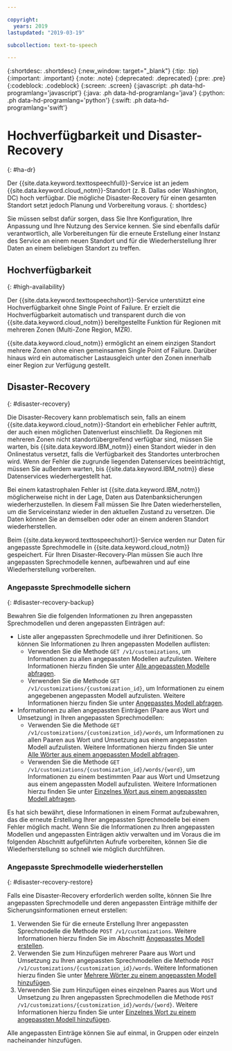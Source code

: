 ```yaml
---

copyright:
  years: 2019
lastupdated: "2019-03-19"

subcollection: text-to-speech

---
```


{:shortdesc: .shortdesc}
{:new_window: target="_blank"}
{:tip: .tip}
{:important: .important}
{:note: .note}
{:deprecated: .deprecated}
{:pre: .pre}
{:codeblock: .codeblock}
{:screen: .screen}
{:javascript: .ph data-hd-programlang='javascript'}
{:java: .ph data-hd-programlang='java'}
{:python: .ph data-hd-programlang='python'}
{:swift: .ph data-hd-programlang='swift'}

# Hochverfügbarkeit und Disaster-Recovery
{: #ha-dr}

Der {{site.data.keyword.texttospeechfull}}-Service ist an jedem {{site.data.keyword.cloud_notm}}-Standort (z. B. Dallas oder Washington, DC) hoch verfügbar. Die mögliche Disaster-Recovery für einen gesamten Standort setzt jedoch Planung und  Vorbereitung voraus.
{: shortdesc}

Sie müssen selbst dafür sorgen, dass Sie Ihre Konfiguration, Ihre Anpassung und Ihre Nutzung des Service kennen. Sie sind ebenfalls dafür verantwortlich, alle Vorbereitungen für die erneute Erstellung einer Instanz des Service an einem neuen Standort und für die Wiederherstellung Ihrer Daten an einem beliebigen Standort zu treffen.

## Hochverfügbarkeit
{: #high-availability}

Der {{site.data.keyword.texttospeechshort}}-Service unterstützt eine Hochverfügbarkeit ohne Single Point of Failure. Er erzielt die Hochverfügbarkeit automatisch und transparent durch die von {{site.data.keyword.cloud_notm}} bereitgestellte Funktion für Regionen mit mehreren Zonen (Multi-Zone Region, MZR).

{{site.data.keyword.cloud_notm}} ermöglicht an einem einzigen Standort mehrere Zonen ohne einen gemeinsamen Single Point of Failure. Darüber hinaus wird ein automatischer Lastausgleich unter den Zonen innerhalb einer Region zur Verfügung gestellt.

## Disaster-Recovery
{: #disaster-recovery}

Die Disaster-Recovery kann problematisch sein, falls an einem {{site.data.keyword.cloud_notm}}-Standort ein erheblicher Fehler auftritt, der auch einen möglichen Datenverlust einschließt. Da Regionen mit mehreren Zonen nicht standortübergreifend verfügbar sind, müssen Sie warten, bis {{site.data.keyword.IBM_notm}} einen Standort wieder in den Onlinestatus versetzt, falls die Verfügbarkeit des Standortes unterbrochen wird. Wenn der Fehler die zugrunde liegenden Datenservices beeinträchtigt, müssen Sie außerdem warten, bis {{site.data.keyword.IBM_notm}} diese Datenservices wiederhergestellt hat.

Bei einem katastrophalen Fehler ist {{site.data.keyword.IBM_notm}} möglicherweise nicht in der Lage, Daten aus Datenbanksicherungen wiederherzustellen. In diesem Fall müssen Sie Ihre Daten wiederherstellen, um die Serviceinstanz wieder in den aktuellen Zustand zu versetzen. Die Daten können Sie an demselben oder oder an einem anderen Standort wiederherstellen.

Beim {{site.data.keyword.texttospeechshort}}-Service werden nur Daten für angepasste Sprechmodelle in {{site.data.keyword.cloud_notm}} gespeichert. Für Ihren Disaster-Recovery-Plan müssen Sie auch Ihre angepassten Sprechmodelle kennen, aufbewahren und auf eine Wiederherstellung vorbereiten.

### Angepasste Sprechmodelle sichern
{: #disaster-recovery-backup}

Bewahren Sie die folgenden Informationen zu Ihren angepassten Sprechmodellen und deren angepassten Einträgen auf:

-   Liste aller angepassten Sprechmodelle und ihrer Definitionen. So können Sie Informationen zu Ihren angepassten Modellen auflisten:
    -   Verwenden Sie die Methode `GET /v1/customizations`, um Informationen zu allen angepassten Modellen aufzulisten. Weitere Informationen hierzu finden Sie unter [Alle angepassten Modelle abfragen](/docs/services/text-to-speech/custom-models.html#cuModelsQueryAll).
    -   Verwenden Sie die Methode `GET /v1/customizations/{customization_id}`, um Informationen zu einem angegebenen angepassten Modell aufzulisten. Weitere Informationen hierzu finden Sie unter [Angepasstes Modell abfragen](/docs/services/text-to-speech/custom-models.html#cuModelsQuery).
-   Informationen zu allen angepassten Einträgen (Paare aus Wort und Umsetzung) in Ihren angepassten Sprechmodellen:
    -   Verwenden Sie die Methode `GET /v1/customizations/{customization_id}/words`, um Informationen zu allen Paaren aus Wort und Umsetzung aus einem angepassten Modell aufzulisten. Weitere Informationen hierzu finden Sie unter [Alle Wörter aus einem angepassten Modell abfragen](/docs/services/text-to-speech/custom-entries.html#cuWordsQueryModel).
    -   Verwenden Sie die Methode `GET /v1/customizations/{customization_id}/words/{word}`, um Informationen zu einem bestimmten Paar aus Wort und Umsetzung aus einem angepassten Modell aufzulisten. Weitere Informationen hierzu finden Sie unter [Einzelnes Wort aus einem angepassten Modell abfragen](/docs/services/text-to-speech/custom-entries.html#cuWordQueryModel).

Es hat sich bewährt, diese Informationen in einem Format aufzubewahren, das die erneute Erstellung Ihrer angepassten Sprechmodelle bei einem Fehler möglich macht. Wenn Sie die Informationen zu Ihren angepassten Modellen und angepassten Einträgen aktiv verwalten und im Voraus die im folgenden Abschnitt aufgeführten Aufrufe vorbereiten, können Sie die Wiederherstellung so schnell wie möglich durchführen.

### Angepasste Sprechmodelle wiederherstellen
{: #disaster-recovery-restore}

Falls eine Disaster-Recovery erforderlich werden sollte, können Sie Ihre angepassten Sprechmodelle und deren angepassten Einträge mithilfe der Sicherungsinformationen erneut erstellen:

1.  Verwenden Sie für die erneute Erstellung Ihrer angepassten Sprechmodelle die Methode `POST /v1/customizations`. Weitere Informationen hierzu finden Sie im Abschnitt [Angepasstes Modell erstellen](/docs/services/text-to-speech/custom-models.html#cuModelsCreate).
1.  Verwenden Sie zum Hinzufügen mehrerer Paare aus Wort und Umsetzung zu Ihren angepassten Sprechmodellen die Methode `POST /v1/customizations/{customization_id}/words`. Weitere Informationen hierzu finden Sie unter [Mehrere Wörter zu einem angepassten Modell hinzufügen](/docs/services/text-to-speech/custom-entries.html#cuWordsAdd).
1.  Verwenden Sie zum Hinzufügen eines einzelnen Paares aus Wort und Umsetzung zu Ihren angepassten Sprechmodellen die Methode `POST /v1/customizations/{customization_id}/words/{word}`. Weitere Informationen hierzu finden Sie unter [Einzelnes Wort zu einem angepassten Modell hinzufügen](/docs/services/text-to-speech/custom-entries.html#cuWordAdd).

Alle angepassten Einträge können Sie auf einmal, in Gruppen oder einzeln nacheinander hinzufügen.

